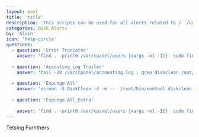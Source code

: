 ```yaml
---
layout: post
title: 'title'
description: 'This scripts can be used for all alerts related to /  /var  /home*'
categories: Disk Alerts
by: 'Alvin'
icon: 'help-circle'
questions:
  - question: 'Error Truncater'
    answer: 'find . -print0 /var/cpanel/users |xargs -n1 -I{}  sudo find /home/{}/public_html/error_log -exec ls -lh {} \;  2> /dev/null |xargs truncate -s 1'
    
  - question: 'Accouting_Log Trailer' 
    answer: 'tail -20 /var/cpanel/accounting.log ; grep diskclean /opt/hgmods/monitoring/logs/montool.log'
                       
  - question: 'Expunge All'
    answer: 'screen -S DiskClean -d -m --  /root/bin/montool diskclean  -d -a -p 80'
   
  - question: 'Expunge All_Extra'
  
    answer: 'find . -print0 /var/cpanel/users |xargs -n1 -I{}  sudo find . /home/{}/public_html/wp-content/updraft/ -type f \( -name "*uploads*" -o -name "*others*" -o -name "*plugins*" \)  | grep -v "uploads.zip\|uploads.php\|others.zip\|others.php\|plugins.zip\|plugins.php" -print' 
---
```


Tetsing Furhthers
